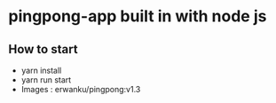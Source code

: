 # pingpong-app built in with node js

## How to start
- yarn install
- yarn run start
- Images : erwanku/pingpong:v1.3

